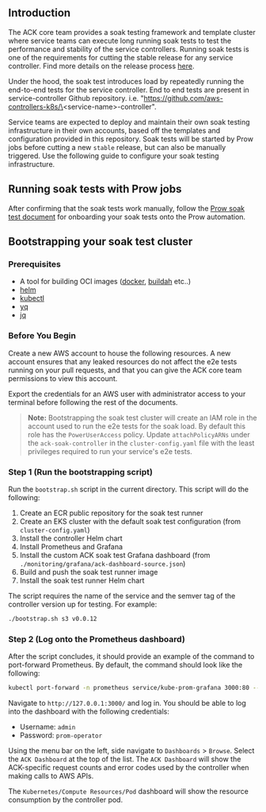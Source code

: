 ## Introduction

The ACK core team provides a soak testing framework and template cluster where
service teams can execute long running soak tests to test the performance and
stability of the service controllers. Running soak tests is one of the
requirements for cutting the stable release for any service controller. Find
more details on the release process
[here](https://github.com/aws-controllers-k8s/community/blob/main/docs/contents/releases.md).

Under the hood, the soak test introduces load by repeatedly running the
end-to-end tests for the service controller. End to end tests are present in
service-controller Github repository. i.e.
"https://github.com/aws-controllers-k8s/\<service-name\>-controller".

Service teams are expected to deploy and maintain their own soak testing
infrastructure in their own accounts, based off the templates and configuration
provided in this repository. Soak tests will be started by Prow jobs before
cutting a new `stable` release, but can also be manually triggered. Use the
following guide to configure your soak testing infrastructure.

## Running soak tests with Prow jobs

After confirming that the soak tests work manually, follow the [Prow soak test
document](./prow/README.md) for onboarding your soak tests onto the Prow
automation.


## Bootstrapping your soak test cluster

### Prerequisites
* A tool for building OCI images ([docker](https://docs.docker.com/get-docker/),
  [buildah](https://github.com/containers/buildah/blob/master/install.md) etc..)
* [helm](https://helm.sh/docs/intro/install/) 
* [kubectl](https://kubernetes.io/docs/tasks/tools/)
* [yq](https://mikefarah.gitbook.io/yq/)
* [jq](https://stedolan.github.io/jq/)

### Before You Begin

Create a new AWS account to house the following resources. A new account ensures
that any leaked resources do not affect the e2e tests running on your pull
requests, and that you can give the ACK core team permissions to view this
account.

Export the credentials for an AWS user with administrator access to your
terminal before following the rest of the documents.

> **Note:** Bootstrapping the soak test cluster will create an IAM role in the
> account used to run the e2e tests for the soak load. By default this role has 
> the `PowerUserAccess` policy. Update `attachPolicyARNs` under the
> `ack-soak-controller` in the `cluster-config.yaml` file with the least
> privileges required to run your service's e2e tests.


### Step 1 (Run the bootstrapping script)

Run the `bootstrap.sh` script in the current directory. This script will do the
following: 
1. Create an ECR public repository for the soak test runner
1. Create an EKS cluster with the default soak test configuration (from
  `cluster-config.yaml`)
1. Install the controller Helm chart
1. Install Prometheus and Grafana
1. Install the custom ACK soak test Grafana dashboard (from
   `./monitoring/grafana/ack-dashboard-source.json`)
1. Build and push the soak test runner image
1. Install the soak test runner Helm chart

The script requires the name of the service and the semver tag of the controller
version up for testing. For example:
```bash
./bootstrap.sh s3 v0.0.12
```

### Step 2 (Log onto the Prometheus dashboard)

After the script concludes, it should provide an example of the command to
port-forward Prometheus. By default, the command should look like the following:

```bash
kubectl port-forward -n prometheus service/kube-prom-grafana 3000:80 --address='0.0.0.0' >/dev/null &
```

Navigate to `http://127.0.0.1:3000/` and log in. You should be able to log into
the dashboard with the following credentials:
- Username: `admin`
- Password: `prom-operator`

Using the menu bar on the left, side navigate to `Dashboards` > `Browse`. Select
the `ACK Dashboard` at the top of the list. The `ACK Dashboard` will show the
ACK-specific request counts and error codes used by the controller when making
calls to AWS APIs. 

The `Kubernetes/Compute Resources/Pod` dashboard will show the resource
consumption by the controller pod.